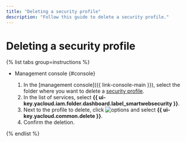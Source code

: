 ```yaml
---
title: "Deleting a security profile"
description: "Follow this guide to delete a security profile."
---
```


# Deleting a security profile

{% list tabs group=instructions %}

- Management console {#console}

   1. In the [management console]({{ link-console-main }}), select the folder where you want to delete a [security profile](../concepts/profiles.md).
   1. In the list of services, select **{{ ui-key.yacloud.iam.folder.dashboard.label_smartwebsecurity }}**.
   1. Next to the profile to delete, click ![options](../../_assets/console-icons/ellipsis.svg) and select **{{ ui-key.yacloud.common.delete }}**.
   1. Confirm the deletion.

{% endlist %}
